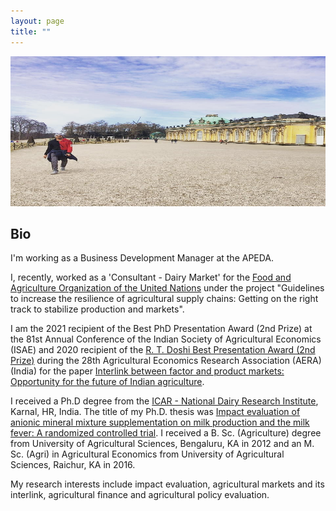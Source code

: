 ```yaml
---
layout: page
title: ""
---
```

<p align="center">
  <img width="720" height="240" src="IMG_20200409_010555_376.jpg">
</p>

## Bio ##

  I'm working as a Business Development Manager at the APEDA.
  
  I, recently, worked as a 'Consultant - Dairy Market' for the [Food and Agriculture Organization of the United Nations](https://www.fao.org/about/en/) under the project "Guidelines to increase the resilience of agricultural supply chains: Getting on the right track to stabilize production and markets".
  
 I am the 2021 recipient of the Best PhD Presentation Award (2nd Prize) at the 81st Annual Conference of the Indian Society of Agricultural Economics (ISAE) and 2020 recipient of the [R. T. Doshi Best Presentation Award (2nd Prize)](http://aeraindia.in/bestpaperpresentation) during the 28th  Agricultural Economics Research Association (AERA) (India) for the paper [Interlink between factor and product markets: Opportunity for the future of Indian agriculture](https://ageconsearch.umn.edu/record/310338?ln=en).
  
   I received a Ph.D degree from the [ICAR - National Dairy Research Institute](http://ndri.res.in/), Karnal, HR, India. The title of my Ph.D. thesis was [Impact evaluation of anionic mineral mixture supplementation on milk production and the milk fever: A randomized controlled trial](https://www.socialscienceregistry.org/trials/5108). I received a B. Sc. (Agriculture) degree from University of Agricultural Sciences, Bengaluru, KA in 2012 and an M. Sc. (Agri) in Agricultural Economics from University of Agricultural Sciences, Raichur, KA in 2016.
   
  My research interests include impact evaluation, agricultural markets and its interlink, agricultural finance and agricultural policy evaluation.























